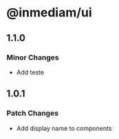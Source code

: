 # @inmediam/ui

## 1.1.0

### Minor Changes

- Add teste

## 1.0.1

### Patch Changes

- Add display name to components

